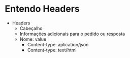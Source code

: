 # Entendo Headers

- Headers
    - Cabeçalho
    - Informações adicionais para o pedido ou resposta
    - Nome: value
        - Content-type: aplication/json
        - Content-type: text/html